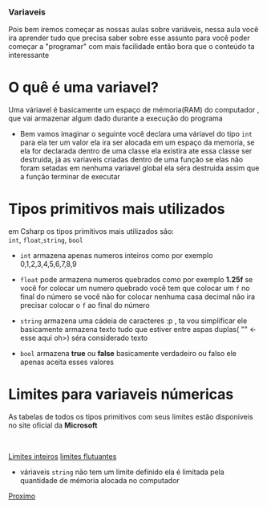 ### Variaveis

<p>Pois bem iremos começar as nossas aulas sobre variáveis, nessa aula você ira aprender tudo que precisa saber sobre esse assunto para você poder começar a "programar" com mais facilidade então bora que o conteúdo ta interessante</p>

# O quê é uma variavel?

<p>Uma váriavel é basicamente um espaço de mémoria(RAM) do computador , que vai armazenar algum dado durante a execução do programa</p>

- Bem vamos imaginar o seguinte você declara uma váriavel do tipo `int` para ela ter um valor ela ira ser alocada em um espaço da memoria, se ela for declarada dentro de uma classe ela existira ate essa classe ser destruida, já as variaveis criadas dentro de uma função se elas não foram setadas em nenhuma variavel global ela séra destruida assim que a função terminar de executar 

# Tipos primitivos mais utilizados

em Csharp os tipos primitivos mais utilizados são: <br> `int`, `float`,`string`, `bool`

- `int` armazena apenas numeros inteiros como por exemplo 0,1,2,3,4,5,6,7,8,9

- `float` pode armazena numeros quebrados como por exemplo <Strong>1.25f</Strong> se você for colocar um numero quebrado você tem que colocar um `f` no final do número se você não for colocar nenhuma casa decimal não ira precisar colocar o `f` ao final do número

- `string` armazena uma cádeia de caracteres :p , ta vou simplificar ele basicamente armazena texto tudo que estiver entre aspas duplas( "" <- esse aqui oh>) séra considerado texto

- `bool` armazena <Strong>true</Strong> ou <Strong>false</Strong> basicamente verdadeiro ou falso ele apenas aceita esses valores

# Limites para variaveis númericas

<p>As tabelas de todos os tipos primitivos com seus limites estão disponiveis no site oficial da <Strong>Microsoft</Strong></p><br>

[Limites inteiros](https://docs.microsoft.com/pt-br/dotnet/csharp/language-reference/builtin-types/integral-numeric-types)
[limites flutuantes](https://docs.microsoft.com/pt-br/dotnet/csharp/language-reference/builtin-types/floating-point-numeric-types)

- váriaveis `string` não tem um limite definido ela é limitada pela quantidade de mémoria alocada no computador

[Proximo](/Csharp/Iniciante/Basico/Conteudos/funcoes.md)
